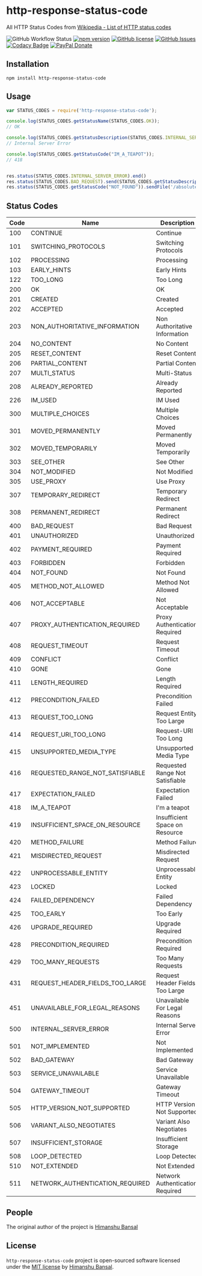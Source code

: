# http-response-status-code

All HTTP Status Codes from [Wikipedia - List of HTTP status codes](https://en.wikipedia.org/wiki/List_of_HTTP_status_codes)

![GitHub Workflow Status](https://img.shields.io/github/workflow/status/skillnter/http-response-status-code/Test%20Pull%20Requests) [![npm version](https://badge.fury.io/js/http-response-status-code.svg)](https://badge.fury.io/js/http-response-status-code) [![GitHub license](https://img.shields.io/github/license/Skillnter/http-response-status-code)]()   [![GitHub Issues](https://img.shields.io/github/issues/Skillnter/http-response-status-code)]() [![Codacy Badge](https://app.codacy.com/project/badge/Coverage/7d55170d359c475e9e586fd00e00841e)](https://www.codacy.com/gh/Skillnter/http-response-status-code/dashboard?utm_source=github.com&utm_medium=referral&utm_content=Skillnter/http-response-status-code&utm_campaign=Badge_Coverage)
[![PayPal Donate](https://img.shields.io/badge/Donate-PayPal-ff4081.svg)](https://www.paypal.me/skillnte)

## Installation

```console
npm install http-response-status-code
```

## Usage 

```javascript
var STATUS_CODES = require('http-response-status-code');

console.log(STATUS_CODES.getStatusName(STATUS_CODES.OK));
// OK

console.log(STATUS_CODES.getStatusDescription(STATUS_CODES.INTERNAL_SERVER_ERROR));
// Internal Server Error

console.log(STATUS_CODES.getStatusCode("IM_A_TEAPOT"));
// 418


res.status(STATUS_CODES.INTERNAL_SERVER_ERROR).end()
res.status(STATUS_CODES.BAD_REQUEST).send(STATUS_CODES.getStatusDescription(STATUS_CODES.BAD_REQUEST));
res.status(STATUS_CODES.getStatusCode("NOT_FOUND")).sendFile('/absolute/path/to/404.png');
```

## Status Codes

|  Code  | Name                            | Description
| ------ | ------------------------------- | -------------------------------
|  100   | CONTINUE                        | Continue
|  101   | SWITCHING_PROTOCOLS             | Switching Protocols
|  102   | PROCESSING                      | Processing
|  103   | EARLY_HINTS                     | Early Hints
|  122   | TOO_LONG                        | Too Long
|  200   | OK                              | OK
|  201   | CREATED                         | Created
|  202   | ACCEPTED                        | Accepted
|  203   | NON_AUTHORITATIVE_INFORMATION   | Non Authoritative Information
|  204   | NO_CONTENT                      | No Content
|  205   | RESET_CONTENT                   | Reset Content
|  206   | PARTIAL_CONTENT                 | Partial Content
|  207   | MULTI_STATUS                    | Multi-Status
|  208   | ALREADY_REPORTED                | Already Reported
|  226   | IM_USED                         | IM Used
|  300   | MULTIPLE_CHOICES                | Multiple Choices
|  301   | MOVED_PERMANENTLY               | Moved Permanently
|  302   | MOVED_TEMPORARILY               | Moved Temporarily
|  303   | SEE_OTHER                       | See Other
|  304   | NOT_MODIFIED                    | Not Modified
|  305   | USE_PROXY                       | Use Proxy
|  307   | TEMPORARY_REDIRECT              | Temporary Redirect
|  308   | PERMANENT_REDIRECT              | Permanent Redirect
|  400   | BAD_REQUEST                     | Bad Request
|  401   | UNAUTHORIZED                    | Unauthorized
|  402   | PAYMENT_REQUIRED                | Payment Required
|  403   | FORBIDDEN                       | Forbidden
|  404   | NOT_FOUND                       | Not Found
|  405   | METHOD_NOT_ALLOWED              | Method Not Allowed
|  406   | NOT_ACCEPTABLE                  | Not Acceptable
|  407   | PROXY_AUTHENTICATION_REQUIRED   | Proxy Authentication Required
|  408   | REQUEST_TIMEOUT                 | Request Timeout
|  409   | CONFLICT                        | Conflict
|  410   | GONE                            | Gone
|  411   | LENGTH_REQUIRED                 | Length Required
|  412   | PRECONDITION_FAILED             | Precondition Failed
|  413   | REQUEST_TOO_LONG                | Request Entity Too Large
|  414   | REQUEST_URI_TOO_LONG            | Request-URI Too Long
|  415   | UNSUPPORTED_MEDIA_TYPE          | Unsupported Media Type
|  416   | REQUESTED_RANGE_NOT_SATISFIABLE | Requested Range Not Satisfiable
|  417   | EXPECTATION_FAILED              | Expectation Failed
|  418   | IM_A_TEAPOT                     | I'm a teapot
|  419   | INSUFFICIENT_SPACE_ON_RESOURCE  | Insufficient Space on Resource
|  420   | METHOD_FAILURE                  | Method Failure
|  421   | MISDIRECTED_REQUEST             | Misdirected Request
|  422   | UNPROCESSABLE_ENTITY            | Unprocessable Entity
|  423   | LOCKED                          | Locked
|  424   | FAILED_DEPENDENCY               | Failed Dependency
|  425   | TOO_EARLY                       | Too Early
|  426   | UPGRADE_REQUIRED                | Upgrade Required
|  428   | PRECONDITION_REQUIRED           | Precondition Required
|  429   | TOO_MANY_REQUESTS               | Too Many Requests
|  431   | REQUEST_HEADER_FIELDS_TOO_LARGE | Request Header Fields Too Large
|  451   | UNAVAILABLE_FOR_LEGAL_REASONS   | Unavailable For Legal Reasons
|  500   | INTERNAL_SERVER_ERROR           | Internal Server Error
|  501   | NOT_IMPLEMENTED                 | Not Implemented
|  502   | BAD_GATEWAY                     | Bad Gateway
|  503   | SERVICE_UNAVAILABLE             | Service Unavailable
|  504   | GATEWAY_TIMEOUT                 | Gateway Timeout
|  505   | HTTP_VERSION_NOT_SUPPORTED      | HTTP Version Not Supported
|  506   | VARIANT_ALSO_NEGOTIATES         | Variant Also Negotiates
|  507   | INSUFFICIENT_STORAGE            | Insufficient Storage
|  508   | LOOP_DETECTED                   | Loop Detected
|  510   | NOT_EXTENDED                    | Not Extended
|  511   | NETWORK_AUTHENTICATION_REQUIRED | Network Authentication Required

## People

The original author of the project is [Himanshu Bansal][skillnter]

## License

`http-response-status-code` project is open-sourced software licensed under the [MIT license](LICENSE) by [Himanshu Bansal][skillnter].

[skillnter]: https://github.com/Skillnter/